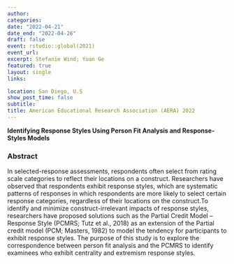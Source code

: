 ```yaml
---
author:
categories:
date: "2022-04-21"
date_end: "2022-04-26"
draft: false
event: rstudio::global(2021)
event_url: 
excerpt: Stefanie Wind; Yuan Ge
featured: true
layout: single
links:

location: San Diego, U.S
show_post_time: false
subtitle: 
title: American Educational Research Association (AERA) 2022
---
```


**Identifying Response Styles Using Person Fit Analysis and Response-Styles Models**

### Abstract

In selected-response assessments, respondents often select from rating scale categories to reflect their locations on a construct. Researchers have observed that respondents exhibit response styles, which are systematic patterns of responses in which respondents are more likely to select certain response categories, regardless of their locations on the construct.To identify and minimize construct-irrelevant impacts of response styles, researchers have proposed solutions such as the Partial Credit Model – Response Style (PCMRS; Tutz et al., 2018) as an extension of the Partial credit model (PCM; Masters, 1982) to model the tendency for participants to exhibit response styles. The purpose of this study is to explore the correspondence between person fit analysis and the PCMRS to identify examinees who exhibit centrality and extremism response styles.  



